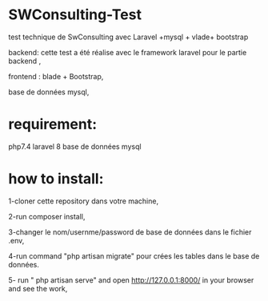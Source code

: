 
# SWConsulting-Test
test technique de SwConsulting  avec Laravel +mysql + vlade+ bootstrap

 backend: cette test a été réalise avec le framework laravel pour le partie backend ,
 
 frontend : blade + Bootstrap,
 
 base de données mysql,
 
# requirement:
php7.4
laravel 8
base de données mysql
 
# how to install:
1-cloner cette repository dans votre machine,

2-run composer install,

3-changer le nom/usernme/password de base de données  dans le fichier .env,

4-run command "php artisan migrate" pour crées les tables dans le base de données.

5- run " php artisan serve" and open http://127.0.0.1:8000/ in your browser and see the work,

